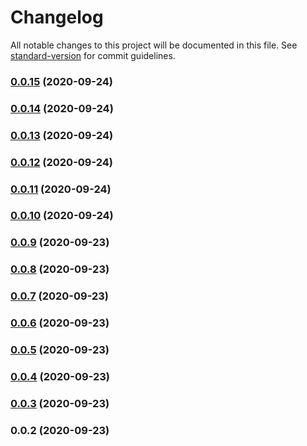 # Changelog

All notable changes to this project will be documented in this file. See [standard-version](https://github.com/conventional-changelog/standard-version) for commit guidelines.

### [0.0.15](https://github.com/gopuff/healthz/compare/v0.0.14...v0.0.15) (2020-09-24)

### [0.0.14](https://github.com/gopuff/healthz/compare/v0.0.13...v0.0.14) (2020-09-24)

### [0.0.13](https://github.com/gopuff/healthz/compare/v0.0.12...v0.0.13) (2020-09-24)

### [0.0.12](https://github.com/gopuff/healthz/compare/v0.0.11...v0.0.12) (2020-09-24)

### [0.0.11](https://github.com/gopuff/healthz/compare/v0.0.10...v0.0.11) (2020-09-24)

### [0.0.10](https://github.com/gopuff/healthz/compare/v0.0.9...v0.0.10) (2020-09-24)

### [0.0.9](https://github.com/gopuff/healthz/compare/v0.0.8...v0.0.9) (2020-09-23)

### [0.0.8](https://github.com/gopuff/healthz/compare/v0.0.7...v0.0.8) (2020-09-23)

### [0.0.7](https://github.com/gopuff/healthz/compare/v0.0.6...v0.0.7) (2020-09-23)

### [0.0.6](https://github.com/gopuff/healthz/compare/v0.0.5...v0.0.6) (2020-09-23)

### [0.0.5](https://github.com/gopuff/healthz/compare/v0.0.4...v0.0.5) (2020-09-23)

### [0.0.4](https://github.com/gopuff/healthz/compare/v0.0.3...v0.0.4) (2020-09-23)

### [0.0.3](https://github.com/gopuff/healthz/compare/v0.0.2...v0.0.3) (2020-09-23)

### 0.0.2 (2020-09-23)
